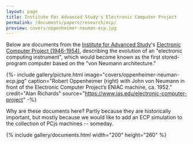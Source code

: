 ```yaml
---
layout: page
title: Institute For Advanced Study's Electronic Computer Project
permalink: /documents/papers/research/ecp/
preview: covers/oppenheimer-neuman-ecp.jpg
---
```


Below are documents from the [Institute for Advanced Study](https://www.ias.edu/)'s [Electronic Computer Project (1946-1954)](https://www.ias.edu/electronic-computer-project),
describing the evolution of an "electronic computing instrument", which would become known as the first stored-program computer based on the "von Neumann architecture."

{%- include gallery/picture.html image="covers/oppenheimer-neuman-ecp.jpg" caption="Robert Oppenheimer (right) with John von Neumann in front of the Electronic Computer Project’s ENIAC machine, ca. 1952." credit="Alan Richards" source="https://www.ias.edu/electronic-computer-project" -%}

Why are these documents here?  Partly because they are historically important, but mostly because we would like to add an ECP simulation to the collection
of PCjs machines -- someday.

{% include gallery/documents.html width="200" height="260" %}
